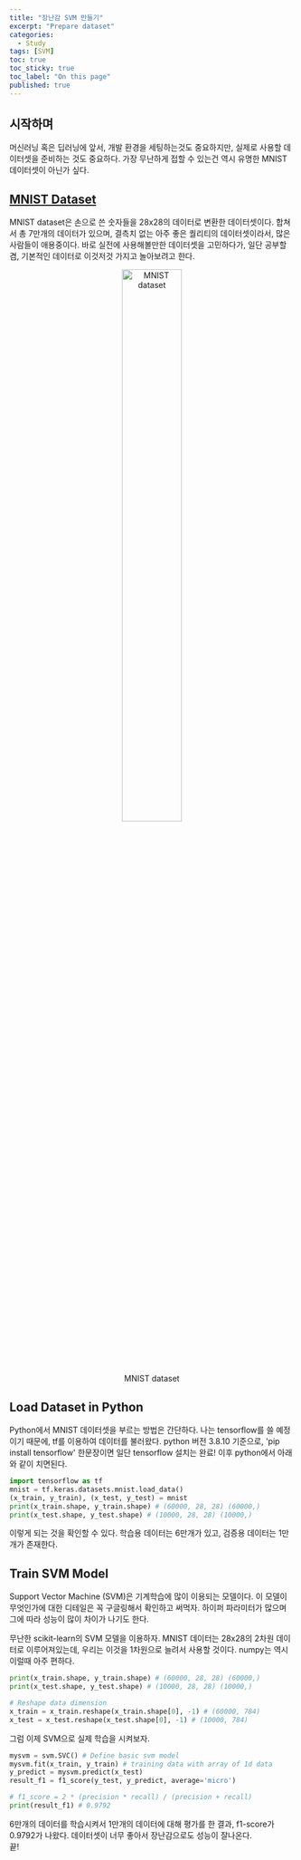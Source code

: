 ```yaml
---
title: "장난감 SVM 만들기"
excerpt: "Prepare dataset"
categories:
  - Study
tags: [SVM]
toc: true
toc_sticky: true
toc_label: "On this page"
published: true
---
```

## 시작하며
머신러닝 혹은 딥러닝에 앞서, 개발 환경을 세팅하는것도 중요하지만, 실제로 사용할 데이터셋을 준비하는 것도 중요하다.
가장 무난하게 접할 수 있는건 역시 유명한 MNIST 데이터셋이 아닌가 싶다.

## [MNIST Dataset](https://ko.wikipedia.org/wiki/MNIST_%EB%8D%B0%EC%9D%B4%ED%84%B0%EB%B2%A0%EC%9D%B4%EC%8A%A4)
MNIST dataset은 손으로 쓴 숫자들을 28x28의 데이터로 변환한 데이터셋이다. 합쳐서 총 7만개의 데이터가 있으며, 결측치 없는 아주 좋은 퀄리티의 데이터셋이라서,
많은 사람들이 애용중이다. 바로 실전에 사용해볼만한 데이터셋을 고민하다가, 일단 공부할 겸, 기본적인 데이터로 이것저것 가지고 놀아보려고 한다.

<a name="Fig1"></a>
<center>
	<figure> <img src="https://www.researchgate.net/profile/Steven-Young-5/publication/306056875/figure/fig1/AS:393921575309346@1470929630835/Example-images-from-the-MNIST-dataset.png" alt="MNIST dataset" style="width:50%;"/>
    <figcaption>MNIST dataset</figcaption>
    </figure>
</center>

## Load Dataset in Python
Python에서 MNIST 데이터셋을 부르는 방법은 간단하다. 나는 tensorflow를 쓸 예정이기 때문에, tf를 이용하여 데이터를 불러왔다.
python 버전 3.8.10 기준으로, 'pip install tensorflow' 한문장이면 일단 tensorflow 설치는 완료! 이후 python에서 아래와 같이 치면된다.
```python
import tensorflow as tf
mnist = tf.keras.datasets.mnist.load_data()
(x_train, y_train), (x_test, y_test) = mnist
print(x_train.shape, y_train.shape) # (60000, 28, 28) (60000,)
print(x_test.shape, y_test.shape) # (10000, 28, 28) (10000,)
```
이렇게 되는 것을 확인할 수 있다. 학습용 데이터는 6만개가 있고, 검증용 데이터는 1만개가 존재한다.

## Train SVM Model
Support Vector Machine (SVM)은 기계학습에 많이 이용되는 모델이다. 이 모델이 무엇인가에 대한 디테일은 꼭 구글링해서 확인하고 써먹자. 하이퍼 파라미터가 많으며 그에 따라 성능이 많이 차이가 나기도 한다.

무난한 scikit-learn의 SVM 모델을 이용하자. MNIST 데이터는 28x28의 2차원 데이터로 이루어져있는데, 우리는 이것을 1차원으로 늘려서 사용할 것이다.
numpy는 역시 이럴때 아주 편하다.

```python
print(x_train.shape, y_train.shape) # (60000, 28, 28) (60000,)
print(x_test.shape, y_test.shape) # (10000, 28, 28) (10000,)

# Reshape data dimension
x_train = x_train.reshape(x_train.shape[0], -1) # (60000, 784)
x_test = x_test.reshape(x_test.shape[0], -1) # (10000, 784)
```

그럼 이제 SVM으로 실제 학습을 시켜보자. 

```python
mysvm = svm.SVC() # Define basic svm model
mysvm.fit(x_train, y_train) # training data with array of 1d data
y_predict = mysvm.predict(x_test)
result_f1 = f1_score(y_test, y_predict, average='micro')

# f1_score = 2 * (precision * recall) / (precision + recall)
print(result_f1) # 0.9792
```

6만개의 데이터를 학습시켜서 1만개의 데이터에 대해 평가를 한 결과, f1-score가 0.9792가 나왔다. 데이터셋이 너무 좋아서 장난감으로도 성능이 잘나온다.  
끝! 